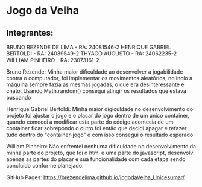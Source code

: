 # Jogo da Velha
## Integrantes:
BRUNO REZENDE DE LIMA - RA: 24081546-2
HENRIQUE GABRIEL BERTOLDI - RA: 24039549-2
THYAGO AUGUSTO - RA: 24062235-2
WILLIAM PINHEIRO - RA: 23073161-2

Bruno Rezende: Minha maior dificuldade ao desenvolver a jogabilidade contra o computador, foi implementar os movimentos aleatórios, no incío a máquina sempre fazia as mesmas jogadas, o que era desinteressante e chato. Usando Math.random() consegui atingir os resultados que estava buscando

Henrique Gabriel Bertoldi: Minha maior digiculdade no desenvolvimento do projeto foi ajustar o jogo e o placar do jogo dentro de um unico container, quando comecei a modificar esta parte do código acontecia de um container ficar sobrepondo o outro foi então que decidi apagar e refazer tudo dentro do "container-jogo" e com isso consegui o resultado esperado

William Pinheiro: Não enfrentei nenhuma dificuldade no desenvolvimento da minha parte do projeto, que foi o html e uma parte do javascript, desenvolvi apenas as partes do placar e sua funcionalidade com cada etapa sendo concluído conforme planejado.

GitHub Pages: https://brezendelima.github.io/jogodaVelha_Unicesumar/
